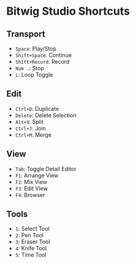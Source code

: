 # Bitwig Studio Shortcuts

## Transport
- `Space`: Play/Stop
- `Shift+Space`: Continue
- `Shift+Record`: Record
- `Num .`: Stop
- `L`: Loop Toggle

## Edit
- `Ctrl+D`: Duplicate
- `Delete`: Delete Selection
- `Alt+X`: Split
- `Ctrl+J`: Join
- `Ctrl+M`: Merge

## View
- `Tab`: Toggle Detail Editor
- `F1`: Arrange View
- `F2`: Mix View
- `F3`: Edit View
- `F4`: Browser

## Tools
- `1`: Select Tool
- `2`: Pen Tool
- `3`: Eraser Tool
- `4`: Knife Tool
- `5`: Time Tool
